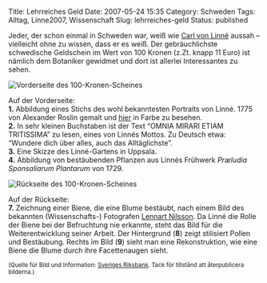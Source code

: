 Title: Lehrreiches Geld
Date: 2007-05-24 15:35
Category: Schweden
Tags: Alltag, Linne2007, Wissenschaft
Slug: lehrreiches-geld
Status: published

Jeder, der schon einmal in Schweden war, weiß wie [Carl von
Linné](http://www.fiket.de/tag/linne2007) aussah – vielleicht ohne zu
wissen, dass er es weiß. Der gebräuchlichste schwedische Geldschein im
Wert von 100 Kronen (z.Zt. knapp 11 Euro) ist nämlich dem Botaniker
gewidmet und dort ist allerlei Interessantes zu sehen.

![Vorderseite des
100-Kronen-Scheines](/pic/100fram.jpg "Vorderseite des 100-Kronen-Scheines")

Auf der Vorderseite:  
**1.** Abbildung eines Stichs des wohl bekanntesten Portraits von
Linné. 1775 von Alexander Roslin gemalt und
[hier](http://sv.wikipedia.org/wiki/Bild:Carl_von_Linn%C3%A9.jpg) in
Farbe zu besehen.  
**2.** In sehr kleinen Buchstaben ist der Text “OMNIA MIRARI ETIAM
TRITISSIMA” zu lesen, eines von Linnés Mottos. Zu Deutsch etwa:
“Wundere dich über alles, auch das Alltäglichste”.  
**3.** Eine Skizze des Linné-Gartens in Uppsala.  
**4.** Abbildung von bestäubenden Pflanzen aus Linnés Frühwerk
*Præludia Sponsaliarum Plantarum* von 1729.

![Rückseite des
100-Kronen-Scheines](/pic/100bak.jpg "Rückseite des 100-Kronen-Scheines")

Auf der Rückseite:  
**7.** Zeichnung einer Biene, die eine Blume bestäubt, nach einem Bild
des bekannten (Wissenschafts-) Fotografen [Lennart
Nilsson](http://www.lennartnilssonphoto.com/close_to_nature.html). Da
Linné die Rolle der Biene bei der Befruchtung nie erkannte, steht das
Bild für die Weiterentwicklung seiner Arbeit. Der Hintergrund (**8**)
zeigt stilisiert Pollen und Bestäubung. Rechts im Bild (**9**) sieht man
eine Rekonstruktion, wie eine Biene die Blume durch ihre Facettenaugen
sieht.

<small>(Quelle für Bild und Information: [Sveriges
Riksbank](http://www.riksbank.se/templates/Page.aspx?id=9099). Tack för
tillstånd att återpublicera bilderna.)</small>

